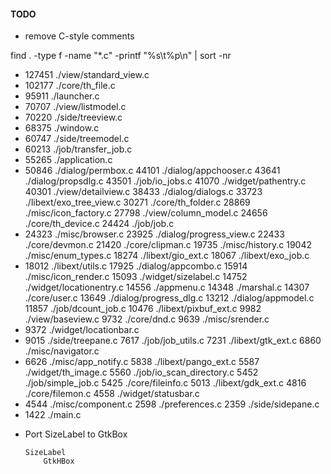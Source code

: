 

#### TODO

* remove C-style comments

find . -type f -name "*.c" -printf "%s\t%p\n" | sort -nr

+   127451	./view/standard_view.c
+   102177	./core/th_file.c
+   95911	./launcher.c
+   70707	./view/listmodel.c
+   70220	./side/treeview.c
+   68375	./window.c
+   60747	./side/treemodel.c
+   60213	./job/transfer_job.c
+   55265	./application.c
+   50846	./dialog/permbox.c
    44101	./dialog/appchooser.c
    43641	./dialog/propsdlg.c
    43501	./job/io_jobs.c
    41070	./widget/pathentry.c
    40301	./view/detailview.c
    38433	./dialog/dialogs.c
    33723	./libext/exo_tree_view.c
    30271	./core/th_folder.c
    28869	./misc/icon_factory.c
    27798	./view/column_model.c
    24656	./core/th_device.c
    24424	./job/job.c
+   24323	./misc/browser.c
    23925	./dialog/progress_view.c
    22433	./core/devmon.c
    21420	./core/clipman.c
    19735	./misc/history.c
    19042	./misc/enum_types.c
    18274	./libext/gio_ext.c
    18067	./libext/exo_job.c
+   18012	./libext/utils.c
    17925	./dialog/appcombo.c
    15914	./misc/icon_render.c
    15093	./widget/sizelabel.c
    14752	./widget/locationentry.c
    14556	./appmenu.c
    14348	./marshal.c
    14307	./core/user.c
    13649	./dialog/progress_dlg.c
    13212	./dialog/appmodel.c
    11857	./job/dcount_job.c
    10476	./libext/pixbuf_ext.c
    9982	./view/baseview.c
    9732	./core/dnd.c
    9639	./misc/srender.c
+   9372	./widget/locationbar.c
+   9015	./side/treepane.c
    7617	./job/job_utils.c
    7231	./libext/gtk_ext.c
    6860	./misc/navigator.c
+   6626	./misc/app_notify.c
    5838	./libext/pango_ext.c
    5587	./widget/th_image.c
    5560	./job/io_scan_directory.c
    5452	./job/simple_job.c
    5425	./core/fileinfo.c
    5013	./libext/gdk_ext.c
    4816	./core/filemon.c
    4558	./widget/statusbar.c
+   4544	./misc/component.c
    2598	./preferences.c
    2359	./side/sidepane.c
+   1422	./main.c

* Port SizeLabel to GtkBox
    
    ```
    SizeLabel
        GtkHBox
    ```


